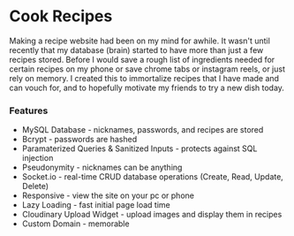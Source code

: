 # Cook Recipes
Making a recipe website had been on my mind for awhile. It wasn't until recently that my database (brain) started to have more than just a few recipes stored. Before I would save a rough list of ingredients needed for certain recipes on my phone or save chrome tabs or instagram reels, or just rely on memory. I created this to immortalize recipes that I have made and can vouch for, and to hopefully motivate my friends to try a new dish today.

### Features
- MySQL Database - nicknames, passwords, and recipes are stored
- Bcrypt - passwords are hashed
- Paramaterized Queries & Sanitized Inputs - protects against SQL injection
- Pseudonymity - nicknames can be anything
- Socket.io - real-time CRUD database operations (Create, Read, Update, Delete)
- Responsive - view the site on your pc or phone
- Lazy Loading - fast initial page load time
- Cloudinary Upload Widget - upload images and display them in recipes
- Custom Domain - memorable
